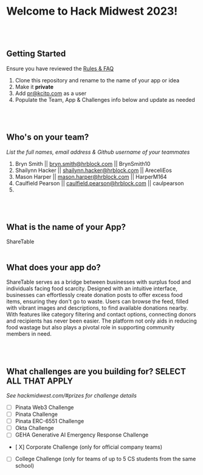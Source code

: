 # Welcome to Hack Midwest 2023!
<br /><br />


## Getting Started
Ensure you have reviewed the [Rules & FAQ](https://hackmidwest.com/#faq)
1. Clone this repository and rename to the name of your app or idea
2. Make it **private**
3. Add pr@kcitp.com as a user
4. Populate the Team, App & Challenges info below and update as needed

<br /><br />

## Who's on your team?
*List the full names,  email address & Github username of your teammates*

1. Bryn Smith || bryn.smith@hrblock.com || BrynSmith10
2. Shailynn Hacker || shailynn.hacker@hrblock.com || AreceliEos
3. Mason Harper    || mason.harper@hrblock.com    || HarperM164
4. Caulfield Pearson || caulfield.pearson@hrblock.com || caulpearson
5.

<br /><br />


## What is the name of your App?
ShareTable
<br /><br />
## What does your app do?
ShareTable serves as a bridge between businesses with surplus food and individuals facing food scarcity. Designed with an intuitive interface, businesses can effortlessly create donation posts to offer excess food items, ensuring they don't go to waste. Users can browse the feed, filled with vibrant images and descriptions, to find available donations nearby. With features like category filtering and contact options, connecting donors and recipients has never been easier. The platform not only aids in reducing food wastage but also plays a pivotal role in supporting community members in need.

<br /><br />


## What challenges are you building for? SELECT ALL THAT APPLY
*See hackmidwest.com/#prizes for challenge details*
- [ ]  Pinata Web3 Challenge
- [ ]  Pinata Challenge
- [ ]  Pinata ERC-6551 Challenge
- [ ]  Okta Challenge
- [ ]  GEHA Generative AI Emergency Response Challenge
- [ X]  Corporate Challenge (only for official company teams)
- [ ]  College Challenge (only for teams of up to 5 CS students from the same school)

<br /><br />




